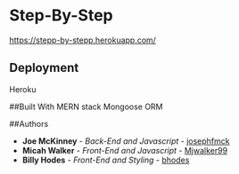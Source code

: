 # Step-By-Step

https://stepp-by-stepp.herokuapp.com/

## Deployment

Heroku

##Built With
MERN stack
Mongoose ORM

##Authors

* **Joe McKinney** - *Back-End and Javascript* - [josephfmck](https://github.com/josephfmck)
* **Micah Walker** - *Front-End and Javascript* - [Mjwalker99](https://github.com/Mjwalker99)
* **Billy Hodes** - *Front-End and Styling* - [bhodes](https://github.com/bhodes)

